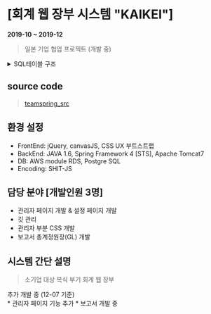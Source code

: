 # [회계 웹 장부 시스템 "KAIKEI"]
**2019-10 ~ 2019-12**
> 일본 기업 협업 프로젝트 (개발 중)
<details>
  <summary>SQL테이블 구조</summary>
  <div markdown="1">
    <img src="https://user-images.githubusercontent.com/50703892/70388581-2c5b0300-19f7-11ea-960b-714c40267b73.png">
  </div>
</details>

## source code
> [teamspring_src](https://github.com/CackaRoach/TeamSpring_src.git)

## 환경 설정
* FrontEnd: jQuery, canvasJS, CSS UX 부트스트랩
* BackEnd: JAVA 1.6, Spring Framework 4 [STS], Apache Tomcat7
* DB: AWS module RDS, Postgre SQL
* Encoding: SHIT-JS

## 담당 분야 [개발인원 3명]
* 관리자 페이지 개발 & 설정 페이지 개발
* 깃 관리
* 관리자 부분 CSS 개발
* 보고서 총계정원장(GL) 개발

## 시스템 간단 설명
> 소기업 대상 복식 부기 회계 웹 장부

<detail>
  <summary>추가 개발 중 (12-07 기준)</summary>
  <div markdown = "1">
    * 관리자 페이지 기능 추가
    * 보고서 개발 중
  </div>
</detail>

